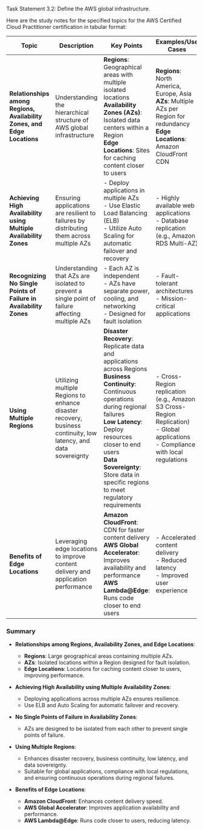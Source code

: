 Task Statement 3.2: Define the AWS global infrastructure.

Here are the study notes for the specified topics for the AWS Certified Cloud Practitioner certification in tabular format:

| **Topic**                                      | **Description**                                                                                                                                   | **Key Points**                                                                                       | **Examples/Use Cases**                                     |
|------------------------------------------------|---------------------------------------------------------------------------------------------------------------------------------------------------|------------------------------------------------------------------------------------------------------|------------------------------------------------------------|
| **Relationships among Regions, Availability Zones, and Edge Locations** | Understanding the hierarchical structure of AWS global infrastructure                                                                               | **Regions**: Geographical areas with multiple isolated locations<br>**Availability Zones (AZs)**: Isolated data centers within a Region<br>**Edge Locations**: Sites for caching content closer to users | **Regions**: North America, Europe, Asia<br>**AZs**: Multiple AZs per Region for redundancy<br>**Edge Locations**: Amazon CloudFront CDN |
| **Achieving High Availability using Multiple Availability Zones** | Ensuring applications are resilient to failures by distributing them across multiple AZs                                                            | - Deploy applications in multiple AZs<br>- Use Elastic Load Balancing (ELB)<br>- Utilize Auto Scaling for automatic failover and recovery | - Highly available web applications<br>- Database replication (e.g., Amazon RDS Multi-AZ) |
| **Recognizing No Single Points of Failure in Availability Zones** | Understanding that AZs are isolated to prevent a single point of failure affecting multiple AZs                                                      | - Each AZ is independent<br>- AZs have separate power, cooling, and networking<br>- Designed for fault isolation | - Fault-tolerant architectures<br>- Mission-critical applications |
| **Using Multiple Regions**                    | Utilizing multiple Regions to enhance disaster recovery, business continuity, low latency, and data sovereignty                                      | **Disaster Recovery**: Replicate data and applications across Regions<br>**Business Continuity**: Continuous operations during regional failures<br>**Low Latency**: Deploy resources closer to end users<br>**Data Sovereignty**: Store data in specific regions to meet regulatory requirements | - Cross-Region replication (e.g., Amazon S3 Cross-Region Replication)<br>- Global applications<br>- Compliance with local regulations |
| **Benefits of Edge Locations**                | Leveraging edge locations to improve content delivery and application performance                                                                   | **Amazon CloudFront**: CDN for faster content delivery<br>**AWS Global Accelerator**: Improves availability and performance<br>**AWS Lambda@Edge**: Runs code closer to end users | - Accelerated content delivery<br>- Reduced latency<br>- Improved user experience |

### Summary

- **Relationships among Regions, Availability Zones, and Edge Locations**:
  - **Regions**: Large geographical areas containing multiple AZs.
  - **AZs**: Isolated locations within a Region designed for fault isolation.
  - **Edge Locations**: Locations for caching content closer to users, improving performance.

- **Achieving High Availability using Multiple Availability Zones**:
  - Deploying applications across multiple AZs ensures resilience.
  - Use ELB and Auto Scaling for automatic failover and recovery.

- **No Single Points of Failure in Availability Zones**:
  - AZs are designed to be isolated from each other to prevent single points of failure.

- **Using Multiple Regions**:
  - Enhances disaster recovery, business continuity, low latency, and data sovereignty.
  - Suitable for global applications, compliance with local regulations, and ensuring continuous operations during regional failures.

- **Benefits of Edge Locations**:
  - **Amazon CloudFront**: Enhances content delivery speed.
  - **AWS Global Accelerator**: Improves application availability and performance.
  - **AWS Lambda@Edge**: Runs code closer to users, reducing latency.
